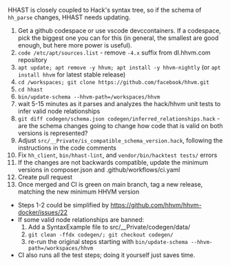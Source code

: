 HHAST is closely coupled to Hack's syntax tree, so if the schema of `hh_parse`
changes, HHAST needs updating.

1. Get a github codespace or use vscode devccontainers. If a codespace, pick the biggest one you can for this (in general, the smallest are good enough, but here more power is useful).
2. `code /etc/apt/sources.list` - remove `-4.x` suffix from dl.hhvm.com repository
3. `apt update; apt remove -y hhvm; apt install -y hhvm-nightly` (or `apt install hhvm` for latest stable release)
4. `cd /workspaces; git clone https://github.com/facebook/hhvm.git`
5. `cd hhast`
6. `bin/update-schema --hhvm-path=/workspaces/hhvm`
7. wait 5-15 minutes as it parses and analyzes the hack/hhvm unit tests to infer valid node relationships
8. `git diff codegen/schema.json codegen/inferred_relationships.hack` - are the schema changes going to change how code that is valid on both versions is represented?
9. Adjust `src/__Private/is_compatible_schema_version.hack`, following the instructions in the code comments
10. Fix `hh_client`, `bin/hhast-lint`, and `vendor/bin/hacktest tests/` errors
11. If the changes are not backwards compatible, update the minimum versions in composer.json and .github/workflows/ci.yaml
12. Create pull request
13. Once merged and CI is green on main branch, tag a new release, matching the new minimum HHVM version

* Steps 1-2 could be simplified by https://github.com/hhvm/hhvm-docker/issues/22
* If some valid node relationships are banned:
  1. Add a SyntaxExample file to src/__Private/codegen/data/
  2. `git clean -ffdx codegen/; git checkout codegen/`
  3. re-run the original steps starting with `bin/update-schema --hhvm-path=/workspaces/hhvm`
* CI also runs all the test steps; doing it yourself just saves time.
